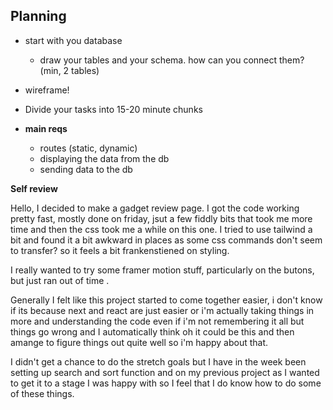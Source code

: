 ## Planning

- start with you database

  - draw your tables and your schema. how can you connect them? (min, 2 tables)

- wireframe!
- Divide your tasks into 15-20 minute chunks

- **main reqs**
  - routes (static, dynamic)
  - displaying the data from the db
  - sending data to the db

**Self review**

Hello, I decided to make a gadget review page. I got the code working pretty fast, mostly done on friday, jsut a few fiddly bits that took me more time and then the css took me a while on this one. I tried to use tailwind a bit and found it a bit awkward in places as some css commands don't seem to transfer? so it feels a bit frankenstiened on styling.

I really wanted to try some framer motion stuff, particularly on the butons, but just ran out of time .

Generally I felt like this project started to come together easier, i don't know if its because next and react are just easier or i'm actually taking things in more and understanding the code even if i'm not remembering it all but things go wrong and I automatically think oh it could be this and then amange to figure things out quite well so i'm happy about that.

I didn't get a chance to do the stretch goals but I have in the week been setting up search and sort function and on my previous project as I wanted to get it to a stage I was happy with so I feel that I do know how to do some of these things.
